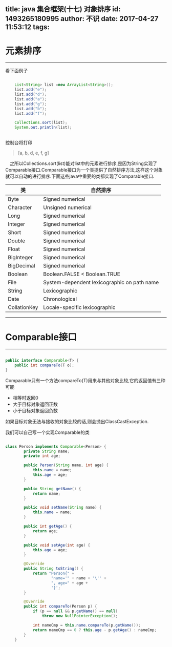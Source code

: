 title: java 集合框架(十七) 对象排序
id: 1493265180995
author: 不识
date: 2017-04-27 11:53:12
tags:
---
# 元素排序
***
看下面例子
``` java

	List<String> list =new ArrayList<String>();
	list.add("e");
	list.add("d");
	list.add("a");
	list.add("g");
	list.add("b");
	list.add("f");

	Collections.sort(list);
	System.out.println(list);
        
```
控制台将打印
>[a, b, d, e, f, g]

　之所以Collections.sort(list)能对list中的元素进行排序,是因为String实现了Comparable接口.Comparable接口为一个类提供了自然排序方法,这样这个对象就可以自动的进行排序.下面这些java中重要的类都实现了Comparable接口.
 
 |类|自然排序|
 |--|--------|
|Byte|	Signed numerical|
|Character|	Unsigned numerical|
|Long|	Signed numerical|
|Integer|	Signed numerical|
|Short|	Signed numerical|
|Double|	Signed numerical|
|Float|	Signed numerical|
|BigInteger|	Signed numerical|
|BigDecimal|	Signed numerical|
|Boolean|	Boolean.FALSE < Boolean.TRUE|
|File|	System-dependent lexicographic on path name|
|String|	Lexicographic|
|Date|	Chronological|
|CollationKey|	Locale-specific lexicographic|

***
# Comparable接口
***
```java

public interface Comparable<T> {
    public int compareTo(T o);
}

```
Comparable只有一个方法compareTo(T)用来与其他对象比较,它的返回值有三种可能  
- 相等时返回0  
- 大于目标对象返回正数  
- 小于目标对象返回负数 

如果目标对象无法与接收的对象比较的话,则会抛出ClassCastException.

我们可以自己写一个实现Comparable的类
```java

class Person implements Comparable<Person> {
        private String name;
        private int age;

        public Person(String name, int age) {
            this.name = name;
            this.age = age;
        }

        public String getName() {
            return name;
        }

        public void setName(String name) {
            this.name = name;
        }

        public int getAge() {
            return age;
        }

        public void setAge(int age) {
            this.age = age;
        }

        @Override
        public String toString() {
            return "Person{" +
                    "name='" + name + '\'' +
                    ", age=" + age +
                    '}';
        }

        @Override
        public int compareTo(Person p) {
            if (p == null && p.getName() == null)
                throw new NullPointerException();

            int nameCmp = this.name.compareTo(p.getName());
            return nameCmp == 0 ? this.age - p.getAge() : nameCmp;
        }
    }
```